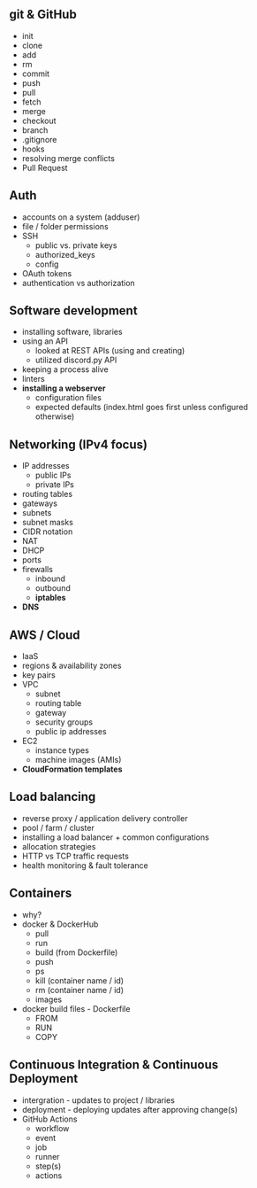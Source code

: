 ## git & GitHub

- init
- clone
- add
- rm
- commit
- push
- pull
- fetch
- merge
- checkout
- branch
- .gitignore
- hooks
- resolving merge conflicts
- Pull Request

## Auth

- accounts on a system (adduser)
- file / folder permissions
- SSH
  - public vs. private keys
  - authorized_keys
  - config
- OAuth tokens
- authentication vs authorization

## Software development

- installing software, libraries
- using an API
  - looked at REST APIs (using and creating)
  - utilized discord.py API
- keeping a process alive
- linters
- **installing a webserver**
  - configuration files
  - expected defaults (index.html goes first unless configured otherwise)

## Networking (IPv4 focus)

- IP addresses
  - public IPs
  - private IPs
- routing tables
- gateways
- subnets
- subnet masks
- CIDR notation
- NAT
- DHCP
- ports
- firewalls
  - inbound
  - outbound
  - **iptables**
- **DNS**

## AWS / Cloud

- IaaS
- regions & availability zones
- key pairs
- VPC
  - subnet
  - routing table
  - gateway
  - security groups
  - public ip addresses
- EC2
  - instance types
  - machine images (AMIs)
- **CloudFormation templates**

## Load balancing

- reverse proxy / application delivery controller
- pool / farm / cluster
- installing a load balancer + common configurations
- allocation strategies
- HTTP vs TCP traffic requests
- health monitoring & fault tolerance

## Containers

- why?
- docker & DockerHub
  - pull
  - run
  - build (from Dockerfile)
  - push
  - ps
  - kill (container name / id)
  - rm (container name / id)
  - images
- docker build files - Dockerfile
  - FROM
  - RUN
  - COPY

## Continuous Integration & Continuous Deployment

- intergration - updates to project / libraries
- deployment - deploying updates after approving change(s)
- GitHub Actions
  - workflow
  - event
  - job
  - runner
  - step(s)
  - actions

